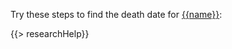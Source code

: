 Try these steps to find the death date for [{{name}}](https://familysearch.org/tree/#view=ancestor&person={{pid}}):

{{> researchHelp}}